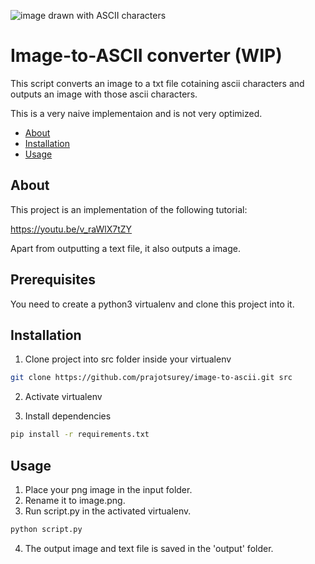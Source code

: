 ![image drawn with ASCII characters](output/asciiImage.png)

# Image-to-ASCII converter (WIP)

This script converts an image to a txt file cotaining ascii characters and outputs an image with those ascii characters.

This is a very naive implementaion and is not very optimized.

* [About](#about)
* [Installation](#user-content-installation)
* [Usage](#user-content-usage)

## About
This project is an implementation of the following tutorial:

https://youtu.be/v_raWlX7tZY

Apart from outputting a text file, it also outputs a image.

## Prerequisites

You need to create a python3 virtualenv and clone this project into it.

## Installation

1. Clone project into src folder inside your virtualenv

```bash
git clone https://github.com/prajotsurey/image-to-ascii.git src
```
2. Activate virtualenv

3. Install dependencies

```bash
pip install -r requirements.txt
```

## Usage

1. Place your png image in the input folder.
2. Rename it to image.png.
3. Run script.py in the activated virtualenv.

```bash
python script.py
```
4. The output image and text file is saved in the 'output' folder.
